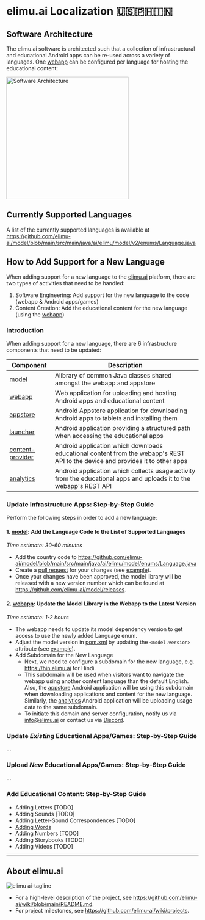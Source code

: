 # elimu.ai Localization 🇺🇸🇵🇭🇮🇳

## Software Architecture

The elimu.ai software is architected such that a collection of infrastructural and educational Android apps can be re-used across a variety of languages. One [webapp](https://github.com/elimu-ai/webapp) can be configured per language for hosting the educational content:

[
  <img width="320" alt="Software Architecture" src="https://user-images.githubusercontent.com/15718174/83595568-fb6a1e00-a594-11ea-990a-10c0bd62ed11.png">
](https://github.com/elimu-ai/wiki/blob/main/SOFTWARE_ARCHITECTURE.md)

## Currently Supported Languages

A list of the currently supported languages is available at https://github.com/elimu-ai/model/blob/main/src/main/java/ai/elimu/model/v2/enums/Language.java


## How to Add Support for a New Language

When adding support for a new language to the [elimu.ai](https://elimu.ai) platform, there are two types of activities that need to be handled:

  1. Software Engineering: Add support for the new language to the code (webapp & Android apps/games)
  2. Content Creation: Add the educational content for the new language (using the [webapp](https://github.com/elimu-ai/webapp))


### Introduction

When adding support for a new language, there are 6 infrastructure components that need to be updated:

Component | Description
------------ | -------------
[model](https://github.com/elimu-ai/model) | Alibrary of common Java classes shared amongst the webapp and appstore
[webapp](https://github.com/elimu-ai/webapp) | Web application for uploading and hosting Android apps and educational content
[appstore](https://github.com/elimu-ai/appstore) | Android Appstore application for downloading Android apps to tablets and installing them
[launcher](https://github.com/elimu-ai/launcher) |	Android application providing a structured path when accessing the educational apps
[content-provider](https://github.com/elimu-ai/content-provider)	| Android application which downloads educational content from the webapp's REST API to the device and provides it to other apps
[analytics](https://github.com/elimu-ai/analytics)	| Android application which collects usage activity from the educational apps and uploads it to the webapp's REST API

### Update Infrastructure Apps: Step-by-Step Guide

Perform the following steps in order to add a new language:

#### 1. [model](https://github.com/elimu-ai/model): Add the Language Code to the List of Supported Languages

*Time estimate: 30-60 minutes*

- Add the country code to https://github.com/elimu-ai/model/blob/main/src/main/java/ai/elimu/model/enums/Language.java
- Create a [pull request](https://github.com/elimu-ai/wiki/blob/main/CONTRIBUTING.md) for your changes (see [example](https://github.com/elimu-ai/model/pull/214/files)).
- Once your changes have been approved, the model library will be released with a new version number which can be found at https://github.com/elimu-ai/model/releases.

#### 2. [webapp](https://github.com/elimu-ai/webapp): Update the Model Library in the Webapp to the Latest Version

*Time estimate: 1-2 hours*

- The webapp needs to update its model dependency version to get access to use the newly added Language enum.
- Adjust the model version in [pom.xml](https://github.com/elimu-ai/webapp/blob/main/pom.xml) by updating the `<model.version>` attribute (see [example](https://github.com/elimu-ai/webapp/pull/1135/files)).
- Add Subdomain for the New Language
   - Next, we need to configure a subdomain for the new language, e.g. https://hin.elimu.ai for Hindi.
   - This subdomain will be used when visitors want to navigate the webapp using another content language than the default English. Also, the [appstore](https://github.com/elimu-ai/appstore) Android application will be using this subdomain when downloading applications and content for the new language. Similarly, the [analytics](https://github.com/elimu-ai/analytics) Android application will be uploading usage data to the same subdomain.
   - To initiate this domain and server configuration, notify us via info@elimu.ai or contact us via [Discord](https://discord.gg/9rz4XYJJDE).

### Update _Existing_ Educational Apps/Games: Step-by-Step Guide

...

### Upload _New_ Educational Apps/Games: Step-by-Step Guide

...

<a name="add-educational-content"></a>
### Add Educational Content: Step-by-Step Guide

* Adding Letters [TODO]
* Adding Sounds [TODO]
* Adding Letter-Sound Correspondences [TODO]
* [Adding Words](https://github.com/elimu-ai/webapp/blob/main/LOCALIZE.md#adding-words)
* Adding Numbers [TODO]
* Adding Storybooks [TODO]
* Adding Videos [TODO]

---

## About elimu.ai

![elimu ai-tagline](https://user-images.githubusercontent.com/15718174/54360503-e8e88980-465c-11e9-9792-32b513105cf3.png)

 * For a high-level description of the project, see https://github.com/elimu-ai/wiki/blob/main/README.md.
 * For project milestones, see https://github.com/elimu-ai/wiki/projects.
